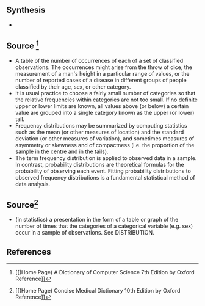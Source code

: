 ## Synthesis
- 
## Source [^1]
- A table of the number of occurrences of each of a set of classified observations. The occurrences might arise from the throw of dice, the measurement of a man's height in a particular range of values, or the number of reported cases of a disease in different groups of people classified by their age, sex, or other category.
- It is usual practice to choose a fairly small number of categories so that the relative frequencies within categories are not too small. If no definite upper or lower limits are known, all values above (or below) a certain value are grouped into a single category known as the upper (or lower) tail.
- Frequency distributions may be summarized by computing statistics such as the mean (or other measures of location) and the standard deviation (or other measures of variation), and sometimes measures of asymmetry or skewness and of compactness (i.e. the proportion of the sample in the centre and in the tails).
- The term frequency distribution is applied to observed data in a sample. In contrast, probability distributions are theoretical formulas for the probability of observing each event. Fitting probability distributions to observed frequency distributions is a fundamental statistical method of data analysis.
## Source[^2]
- (in statistics) a presentation in the form of a table or graph of the number of times that the categories of a categorical variable (e.g. sex) occur in a sample of observations. See DISTRIBUTION.
## References

[^1]: [[(Home Page) A Dictionary of Computer Science 7th Edition by Oxford Reference]]
[^2]: [[(Home Page) Concise Medical Dictionary 10th Edition by Oxford Reference]]